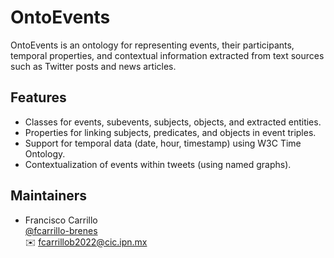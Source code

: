 # OntoEvents

OntoEvents is an ontology for representing events, their participants, temporal properties, and contextual information extracted from text sources such as Twitter posts and news articles.  


## Features
- Classes for events, subevents, subjects, objects, and extracted entities.
- Properties for linking subjects, predicates, and objects in event triples.
- Support for temporal data (date, hour, timestamp) using W3C Time Ontology.
- Contextualization of events within tweets (using named graphs).

## Maintainers
- Francisco Carrillo  
  [@fcarrillo-brenes](https://github.com/fcarrillo-brenes)  
  ✉️ fcarrillob2022@cic.ipn.mx
